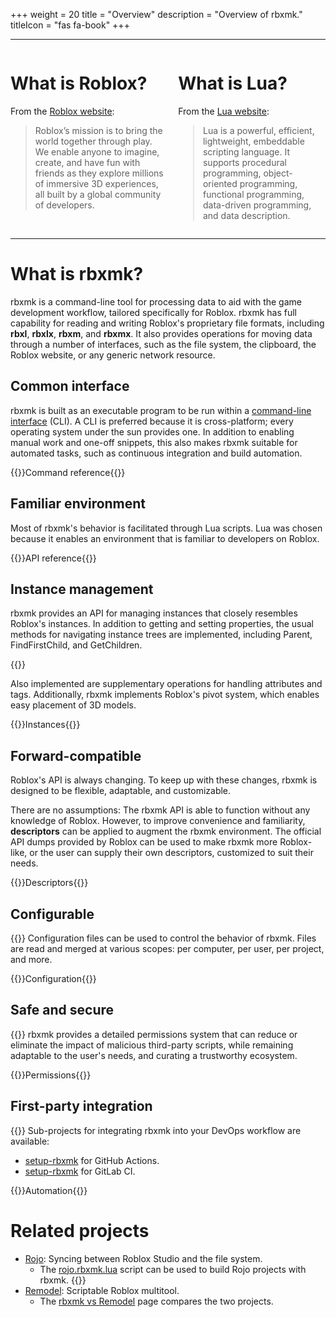+++
weight = 20
title = "Overview"
description = "Overview of rbxmk."
titleIcon = "fas fa-book"
+++

----

<div class="columns">
<div class="column">

# What is Roblox?
From the [Roblox website](https://corp.roblox.com/):

> Roblox’s mission is to bring the world together through play. We enable anyone
> to imagine, create, and have fun with friends as they explore millions of
> immersive 3D experiences, all built by a global community of developers.

</div>
<div class="column">

# What is Lua?
From the [Lua website](https://www.lua.org/about.html):

> Lua is a powerful, efficient, lightweight, embeddable scripting language. It
> supports procedural programming, object-oriented programming, functional
> programming, data-driven programming, and data description.

</div>
</div>

----

# What is rbxmk?
rbxmk is a command-line tool for processing data to aid with the game
development workflow, tailored specifically for Roblox. rbxmk has full
capability for reading and writing Roblox's proprietary file formats, including
**rbxl**, **rbxlx**, **rbxm**, and **rbxmx**. It also provides operations for
moving data through a number of interfaces, such as the file system, the
clipboard, the Roblox website, or any generic network resource.

## Common interface
rbxmk is built as an executable program to be run within a [command-line
interface][cli] (CLI). A CLI is preferred because it is cross-platform; every
operating system under the sun provides one. In addition to enabling manual work
and one-off snippets, this also makes rbxmk suitable for automated tasks, such
as continuous integration and build automation.

{{<goto page="/command">}}Command reference{{</goto>}}

[cli]: https://en.wikipedia.org/wiki/Command-line_interface

## Familiar environment
Most of rbxmk's behavior is facilitated through Lua scripts. Lua was chosen
because it enables an environment that is familiar to developers on Roblox.

{{<goto page="/api">}}API reference{{</goto>}}

## Instance management
rbxmk provides an API for managing instances that closely resembles Roblox's
instances. In addition to getting and setting properties, the usual methods for
navigating instance trees are implemented, including Parent, FindFirstChild, and
GetChildren.

{{<noimpl reason="tags, pivots">}}

Also implemented are supplementary operations for handling attributes and tags.
Additionally, rbxmk implements Roblox's pivot system, which enables easy
placement of 3D models.

{{<goto page="/overview/instances">}}Instances{{</goto>}}

## Forward-compatible
Roblox's API is always changing. To keep up with these changes, rbxmk is
designed to be flexible, adaptable, and customizable.

There are no assumptions: The rbxmk API is able to function without any
knowledge of Roblox. However, to improve convenience and familiarity,
**descriptors** can be applied to augment the rbxmk environment. The official
API dumps provided by Roblox can be used to make rbxmk more Roblox-like, or the
user can supply their own descriptors, customized to suit their needs.

{{<goto page="/overview/descriptors">}}Descriptors{{</goto>}}

## Configurable
{{<noimpl>}}
Configuration files can be used to control the behavior of rbxmk. Files are read
and merged at various scopes: per computer, per user, per project, and more.

{{<goto page="/overview/configuration">}}Configuration{{</goto>}}

## Safe and secure
{{<noimpl>}}
rbxmk provides a detailed permissions system that can reduce or eliminate the
impact of malicious third-party scripts, while remaining adaptable to the user's
needs, and curating a trustworthy ecosystem.

{{<goto page="/overview/permissions">}}Permissions{{</goto>}}

## First-party integration
{{<noimpl>}}
Sub-projects for integrating rbxmk into your DevOps workflow are available:

- [setup-rbxmk](https://github.com/anaminus/setup-rbxmk) for GitHub Actions.
- [setup-rbxmk]() for GitLab CI.

{{<goto page="/overview/automation">}}Automation{{</goto>}}

# Related projects

- [Rojo](https://rojo.space/): Syncing between Roblox Studio and the file system.
	- The [rojo.rbxmk.lua]() script can be used to build Rojo projects with
	  rbxmk. {{<noimpl>}}
- [Remodel](https://github.com/rojo-rbx/remodel): Scriptable Roblox multitool.
	- The [rbxmk vs Remodel](overview/remodel) page compares the two projects.
